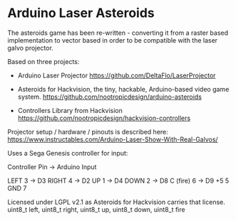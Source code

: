 # Arduino Laser Asteroids

The asteroids game has been re-written - converting it from a raster based implementation to vector based in order to be compatible with
the laser galvo projector.

Based on three projects:

- Arduino Laser Projector
  https://github.com/DeltaFlo/LaserProjector

- Asteroids for Hackvision, the tiny, hackable, Arduino-based video game system.
  https://github.com/nootropicdesign/arduino-asteroids

- Controllers Library from Hackvision
  https://github.com/nootropicdesign/hackvision-controllers

Projector setup / hardware / pinouts is described here:
https://www.instructables.com/Arduino-Laser-Show-With-Real-Galvos/

Uses a Sega Genesis controller for input:

Controller Pin -> Arduino Input

LEFT     3  ->     D3
RIGHT    4  ->     D2
UP       1  ->     D4
DOWN     2  ->     D8
C (fire) 6  ->     D9
+5       5
GND      7

Licensed under LGPL v2.1 as Asteroids for Hackvision carries that license.
uint8_t left, uint8_t right, uint8_t up, uint8_t down, uint8_t fire